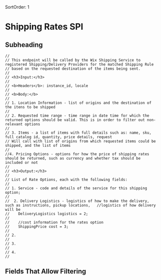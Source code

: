 SortOrder: 1
# Shipping Rates SPI

## Subheading
    //
    // This endpoint will be called by the Wix Shipping Service to registered Shipping/Delivery Providers for the matched Shipping Rule
    // based on the requested destination of the items being sent.
    //
    // <h3>Input:</h3>
    //
    // <b>Headers</b>: instance_id, locale
    //
    // <b>Body:</b>
    //
    // 1. Location Information - list of origins and the destination of the itens to be shipped
    //
    // 2. Requested time range - time range in date time for which the returned options should be valid. This is in order to filter out non-relevant options
    //
    // 3. Items - a list of items with full details such as: name, sku, full catalog id, quantity, price details, request
    // Will call with list of origins from which requested items could be shipped, and the list of items
    //
    //4. Pricing Options - options for how the price of shipping rates should be returned, such as currency and whether tax should be included or not
    //
    // <h3>Output:</h3>
    // 
    // List of Rate Options, each with the following fields:
    // 
    // 1. Service - code and details of the service for this shipping option;
    //
    //  2. Delivery Logistics - logistics of how to make the delivery, such as instructions, pickup locations,   //logistics of how delivery will be
    //    DeliveryLogistics logistics = 2;
    //
    //    //cost information for the rates option
    //    ShippingPrice cost = 3;
    //
    // 2.
    //
    // 3.
    //
    // 4.
    //

## Fields That Allow Filtering
